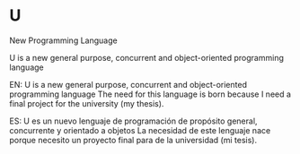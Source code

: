 # U
New Programming Language


U is a new general purpose, concurrent and object-oriented programming language

EN: U is a new general purpose, concurrent and object-oriented programming language 
The need for this language is born because I need a final project for the university (my thesis).

ES: U es un nuevo lenguaje de programación de propósito general, concurrente y 
orientado a objetos La necesidad de este lenguaje nace porque necesito un proyecto 
final para de la universidad (mi tesis).

